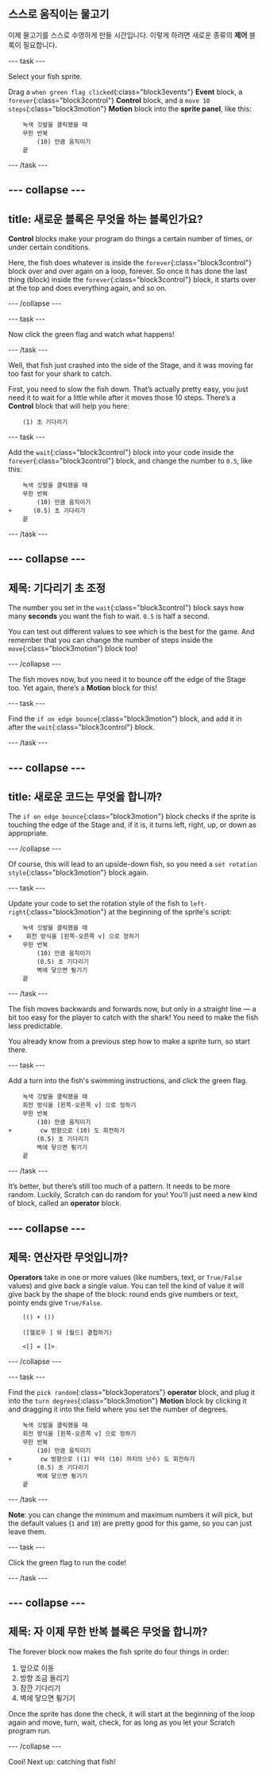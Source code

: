 ## 스스로 움직이는 물고기

이제 물고기를 스스로 수영하게 만들 시간입니다. 이렇게 하려면 새로운 종류의 **제어** 블록이 필요합니다.

\--- task \---

Select your fish sprite.

Drag a `when green flag clicked`{:class="block3events"} **Event** block, a `forever`{:class="block3control"} **Control** block, and a `move 10 steps`{:class="block3motion"} **Motion** block into the **sprite panel**, like this:

```blocks3
    녹색 깃발을 클릭했을 때
    무한 반복
        (10) 만큼 움직이기
    끝
```

\--- /task \---

## \--- collapse \---

## title: 새로운 블록은 무엇을 하는 블록인가요?

**Control** blocks make your program do things a certain number of times, or under certain conditions.

Here, the fish does whatever is inside the `forever`{:class="block3control"} block over and over again on a loop, forever. So once it has done the last thing (block) inside the `forever`{:class="block3control"} block, it starts over at the top and does everything again, and so on.

\--- /collapse \---

\--- task \---

Now click the green flag and watch what happens!

\--- /task \---

Well, that fish just crashed into the side of the Stage, and it was moving far too fast for your shark to catch.

First, you need to slow the fish down. That’s actually pretty easy, you just need it to wait for a little while after it moves those 10 steps. There’s a **Control** block that will help you here:

```blocks3
    (1) 초 기다리기
```

\--- task \---

Add the `wait`{:class="block3control"} block into your code inside the `forever`{:class="block3control"} block, and change the number to `0.5`, like this:

```blocks3
    녹색 깃발을 클릭했을 때
    무한 반복
        (10) 만큼 움직이기
+      (0.5) 초 기다리기
    끝
```

\--- /task \---

## \--- collapse \---

## 제목: 기다리기 초 조정

The number you set in the `wait`{:class="block3control"} block says how many **seconds** you want the fish to wait. `0.5` is half a second.

You can test out different values to see which is the best for the game. And remember that you can change the number of steps inside the `move`{:class="block3motion"} block too!

\--- /collapse \---

The fish moves now, but you need it to bounce off the edge of the Stage too. Yet again, there’s a **Motion** block for this!

\--- task \---

Find the `if on edge bounce`{:class="block3motion"} block, and add it in after the `wait`{:class="block3control"} block.

\--- /task \---

## \--- collapse \---

## title: 새로운 코드는 무엇을 합니까?

The `if on edge bounce`{:class="block3motion"} block checks if the sprite is touching the edge of the Stage and, if it is, it turns left, right, up, or down as appropriate.

\--- /collapse \---

Of course, this will lead to an upside-down fish, so you need a `set rotation style`{:class="block3motion"} block again.

\--- task \---

Update your code to set the rotation style of the fish to `left-right`{:class="block3motion"} at the beginning of the sprite's script:

```blocks3
    녹색 깃발을 클릭했을 때
+    회전 방식을 [왼쪽-오른쪽 v] 으로 정하기
    무한 반복
        (10) 만큼 움직이기
        (0.5) 초 기다리기
        벽에 닿으면 튕기기
    끝
```

\--- /task \---

The fish moves backwards and forwards now, but only in a straight line — a bit too easy for the player to catch with the shark! You need to make the fish less predictable.

You already know from a previous step how to make a sprite turn, so start there.

\--- task \---

Add a turn into the fish's swimming instructions, and click the green flag.

```blocks3
    녹색 깃발을 클릭했을 때
    회전 방식을 [왼쪽-오른쪽 v] 으로 정하기
    무한 반복
        (10) 만큼 움직이기
+        cw 방향으로 (10) 도 회전하기
        (0.5) 초 기다리기
        벽에 닿으면 튕기기
    끝
```

\--- /task \---

It’s better, but there’s still too much of a pattern. It needs to be more random. Luckily, Scratch can do random for you! You’ll just need a new kind of block, called an **operator** block.

## \--- collapse \---

## 제목: 연산자란 무엇입니까?

**Operators** take in one or more values (like numbers, text, or `True/False` values) and give back a single value. You can tell the kind of value it will give back by the shape of the block: round ends give numbers or text, pointy ends give `True/False`.

```blocks3
    (() + ())

    ([헬로우 ] 와 [월드] 결합하기)

    <[] = []>
```

\--- /collapse \---

\--- task \---

Find the `pick random`{:class="block3operators"} **operator** block, and plug it into the `turn degrees`{:class="block3motion"} **Motion** block by clicking it and dragging it into the field where you set the number of degrees.

```blocks3
    녹색 깃발을 클릭했을 때
    회전 방식을 [왼쪽-오른쪽 v] 으로 정하기
    무한 반복
        (10) 만큼 움직이기
+        cw 방향으로 ((1) 부터 (10) 까지의 난수) 도 회전하기
        (0.5) 초 기다리기
        벽에 닿으면 튕기기
    끝
```

\--- /task \---

**Note**: you can change the minimum and maximum numbers it will pick, but the default values (`1` and `10`) are pretty good for this game, so you can just leave them.

\--- task \---

Click the green flag to run the code!

\--- /task \---

## \--- collapse \---

## 제목: 자 이제 무한 반복 블록은 무엇을 합니까?

The forever block now makes the fish sprite do four things in order:

1. 앞으로 이동
2. 방향 조금 돌리기
3. 잠깐 기다리기
4. 벽에 닿으면 튕기기

Once the sprite has done the check, it will start at the beginning of the loop again and move, turn, wait, check, for as long as you let your Scratch program run.

\--- /collapse \---

Cool! Next up: catching that fish!